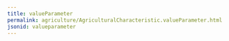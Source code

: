 ```yaml
---
title: valueParameter
permalink: agriculture/AgriculturalCharacteristic.valueParameter.html
jsonid: valueparameter
---
```

